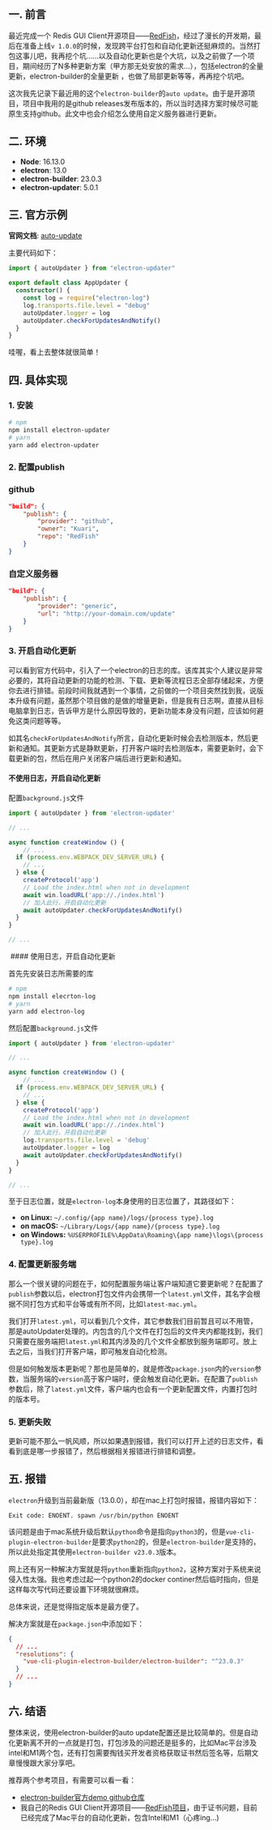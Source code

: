 ## 一. 前言

最近完成一个 Redis GUI Client开源项目——[RedFish](https://github.com/Kuari/RedFish)，经过了漫长的开发期，最后在准备上线`v 1.0.0`的时候，发现跨平台打包和自动化更新还挺麻烦的。当然打包这事儿吧，我再挖个坑......以及自动化更新也是个大坑，以及之前做了一个项目，期间经历了N多种更新方案（甲方那无处安放的需求...），包括electron的全量更新，electron-builder的全量更新 ，也做了局部更新等等，再再挖个坑吧。

这次我先记录下最近用的这个`electron-builder`的`auto update`。由于是开源项目，项目中我用的是github releases发布版本的，所以当时选择方案时候尽可能原生支持github。此文中也会介绍怎么使用自定义服务器进行更新。



## 二. 环境

* **Node**: 16.13.0
* **electron**: 13.0
* **electron-builder**: 23.0.3
* **electron-updater**: 5.0.1



## 三. 官方示例

**官网文档**: [auto-update](https://www.electron.build/auto-update.html)

主要代码如下：

```typescript
import { autoUpdater } from "electron-updater"

export default class AppUpdater {
  constructor() {
    const log = require("electron-log")
    log.transports.file.level = "debug"
    autoUpdater.logger = log
    autoUpdater.checkForUpdatesAndNotify()
  }
}
```

哇喔，看上去整体就很简单！



## 四. 具体实现

### 1. 安装

```bash
# npm
npm install electron-updater
# yarn
yarn add electron-updater
```

### 2. 配置publish

### github

```json
"build": {
    "publish": {
        "provider": "github",
        "owner": "Kuari",
        "repo": "RedFish"
    }
}
```

### 自定义服务器

```json
"build": {
    "publish": {
        "provider": "generic",
        "url": "http://your-domain.com/update"
    }
}
```

### 3. 开启自动化更新

 可以看到官方代码中，引入了一个electron的日志的库。该库其实个人建议是非常必要的，其将自动更新的功能的检测、下载、更新等流程日志全部存储起来，方便你去进行排错。前段时间我就遇到一个事情，之前做的一个项目突然找到我，说版本升级有问题，虽然那个项目做的是做的增量更新，但是我有日志啊，直接从目标电脑拿到日志，告诉甲方是什么原因导致的，更新功能本身没有问题，应该如何避免这类问题等等。

如其名`checkForUpdatesAndNotify`所言，自动化更新时候会去检测版本，然后更新和通知。其更新方式是静默更新，打开客户端时去检测版本，需要更新时，会下载更新的包，然后在用户关闭客户端后进行更新和通知。

#### 不使用日志，开启自动化更新

配置`background.js`文件

```javascript
import { autoUpdater } from 'electron-updater'

// ...

async function createWindow () {
	// ...
  if (process.env.WEBPACK_DEV_SERVER_URL) {
    // ...
  } else {
    createProtocol('app')
    // Load the index.html when not in development
    await win.loadURL('app://./index.html')
    // 加入此行，开启自动化更新
    await autoUpdater.checkForUpdatesAndNotify()
  }
}

// ...
```

 #### 使用日志，开启自动化更新

首先先安装日志所需要的库

```bash
# npm
npm install elecrton-log
# yarn
yarn add electron-log
```

然后配置`background.js`文件

```javascript
import { autoUpdater } from 'electron-updater'

// ...

async function createWindow () {
	// ...
  if (process.env.WEBPACK_DEV_SERVER_URL) {
    // ...
  } else {
    createProtocol('app')
    // Load the index.html when not in development
    await win.loadURL('app://./index.html')
    // 加入此行，开启自动化更新
    log.transports.file.level = 'debug'
    autoUpdater.logger = log
    await autoUpdater.checkForUpdatesAndNotify()
  }
}

// ...
```

至于日志位置，就是`electron-log`本身使用的日志位置了，其路径如下：

- **on Linux:** `~/.config/{app name}/logs/{process type}.log`
- **on macOS:** `~/Library/Logs/{app name}/{process type}.log`
- **on Windows:** `%USERPROFILE%\AppData\Roaming\{app name}\logs\{process type}.log`



### 4. 配置更新服务端

那么一个很关键的问题在于，如何配置服务端让客户端知道它要更新呢？在配置了`publish`参数以后，electron打包文件内会携带一个`latest.yml`文件，其名字会根据不同打包方式和平台等或有所不同，比如`latest-mac.yml`。

我们打开`latest.yml`，可以看到几个文件，其它参数我们目前暂且可以不用管，那是autoUpdater处理的。内包含的几个文件在打包后的文件夹内都能找到，我们只需要在服务端把`latest.yml`和其内涉及的几个文件全都放到服务端即可。放上去之后，当我们打开客户端，即可触发自动化检测。

但是如何触发版本更新呢？那也是简单的，就是修改`package.json`内的`version`参数，当服务端的`version`高于客户端时，便会触发自动化更新。在配置了`publish`参数后，除了`latest.yml`文件，客户端内也会有一个更新配置文件，内置打包时的版本号。



### 5. 更新失败

更新可能不那么一帆风顺，所以如果遇到报错，我们可以打开上述的日志文件，看看到底是哪一步报错了，然后根据相关报错进行排错和调整。



## 五. 报错

`electron`升级到当前最新版（13.0.0），却在mac上打包时报错，报错内容如下：

```
Exit code: ENOENT. spawn /usr/bin/python ENOENT
```

 该问题是由于mac系统升级后默认`python`命令是指向`python3`的，但是`vue-cli-plugin-electron-builder`是要求`python2`的，但是`electron-builder`是支持的，所以此处指定其使用`electron-builder v23.0.3`版本。

网上还有另一种解决方案就是将`python`重新指向`python2`，这种方案对于系统来说侵入性太强。我也考虑过起一个python2的docker continer然后临时指向，但是这样每次写代码还要设置下环境就很麻烦。

总体来说，还是觉得指定版本是最方便了。

解决方案就是在`package.json`中添加如下：

```json
{
  // ...
  "resolutions": {
    "vue-cli-plugin-electron-builder/electron-builder": "^23.0.3"
  }
  // ...
}
```



## 六. 结语

整体来说，使用electron-builder的auto update配置还是比较简单的。但是自动化更新离不开的一点就是打包，打包涉及的问题还是挺多的，比如Mac平台涉及intel和M1两个包，还有打包需要掏钱买开发者资格获取证书然后签名等，后期文章慢慢跟大家分享吧。

推荐两个参考项目，有需要可以看一看：

* [electron-builder官方demo github仓库](https://github.com/iffy/electron-updater-example)
* 我自己的Redis GUI Client开源项目——[RedFish项目](https://github.com/Kuari/RedFish/releases/tag/v1.0.0)，由于证书问题，目前已经完成了Mac平台的自动化更新，包含Intel和M1（心疼ing...)


